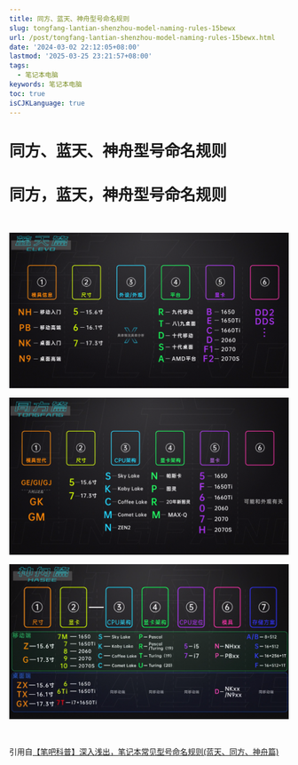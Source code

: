 ```yaml
---
title: 同方、蓝天、神舟型号命名规则
slug: tongfang-lantian-shenzhou-model-naming-rules-15bewx
url: /post/tongfang-lantian-shenzhou-model-naming-rules-15bewx.html
date: '2024-03-02 22:12:05+08:00'
lastmod: '2025-03-25 23:21:57+08:00'
tags:
  - 笔记本电脑
keywords: 笔记本电脑
toc: true
isCJKLanguage: true
---
```




# 同方、蓝天、神舟型号命名规则

# 同方，蓝天，神舟型号命名规则

‍

![蓝天](https://raw.githubusercontent.com/Huiaei/huiaei.github.io/master/images/Snipaste_2021-02-21_19-45-25-20240302221816-3da54br.png)

![同方](https://raw.githubusercontent.com/Huiaei/huiaei.github.io/master/images/Snipaste_2021-02-21_19-50-55-20240302221834-0eiecnj.png)

![神舟](https://raw.githubusercontent.com/Huiaei/huiaei.github.io/master/images/Snipaste_2021-02-21_19-54-20-20240302221856-ifxnxub.png)

‍

引用自[【笔吧科普】深入浅出，笔记本常见型号命名规则(蓝天、同方、神舟篇)](https://www.bilibili.com/video/av671755249)

‍
